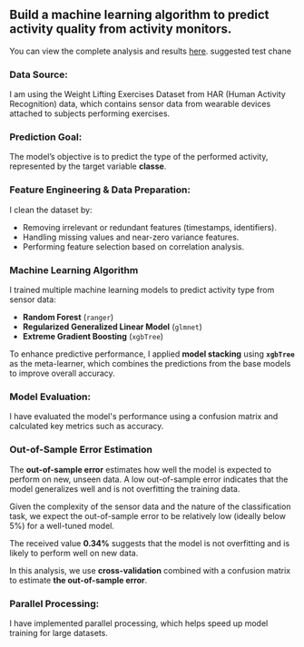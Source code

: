 ## Build a machine learning algorithm to predict activity quality from activity monitors. 
You can view the complete analysis and results [here](https://msholk.github.io/ml_final_project/ML_Final_Predictions01.html).
suggested test chane
### Data Source:

I am using the Weight Lifting Exercises Dataset from HAR (Human Activity Recognition) data, which contains sensor data from wearable devices attached to subjects performing exercises.

### Prediction Goal:

The model’s objective is to predict the type of the performed activity, represented by the target variable **classe**.

### Feature Engineering & Data Preparation:

I clean the dataset by:
 - Removing irrelevant or redundant features (timestamps, identifiers).
 - Handling missing values and near-zero variance features.
 - Performing feature selection based on correlation analysis.

### Machine Learning Algorithm

I trained multiple machine learning models to predict activity type from sensor data:

- **Random Forest** (`ranger`)
- **Regularized Generalized Linear Model** (`glmnet`)
- **Extreme Gradient Boosting** (`xgbTree`)

To enhance predictive performance, I applied **model stacking** using **`xgbTree`** as the meta-learner, which combines the predictions from the base models to improve overall accuracy.


### Model Evaluation:

I have evaluated the model's performance using a confusion matrix and calculated key metrics such as accuracy.

### Out-of-Sample Error Estimation

The **out-of-sample error** estimates how well the model is expected to perform on new, unseen data. A low out-of-sample error indicates that the model generalizes well and is not overfitting the training data.

Given the complexity of the sensor data and the nature of the classification task, we expect the out-of-sample error to be relatively low (ideally below 5%) for a well-tuned model.

The received value  **0.34%** suggests that the model is not overfitting and is likely to perform well on new data.

In this analysis, we use **cross-validation** combined with a confusion matrix to estimate **the out-of-sample error**. 



### Parallel Processing:

I have implemented parallel processing, which helps speed up model training for large datasets.
